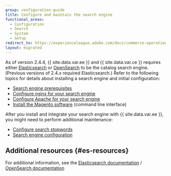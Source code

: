 ```yaml
---
group: configuration-guide
title: Configure and maintain the search engine
functional_areas:
  - Configuration
  - Search
  - System
  - Setup
redirect_to: https://experienceleague.adobe.com/docs/commerce-operations/configuration-guide/search/overview-search.html
layout: migrated
---
```


As of version 2.4.4, {{ site.data.var.ee }} and {{ site.data.var.ce }} requires either [Elasticsearch][] or [OpenSearch][] to be the catalog search engine. (Previous versions of 2.4.x required Elasticsearch.) Refer to the following topics for details about installing a search engine and initial configuration:

*  [Search engine prerequisites][]
*  [Configure nginx for your search engine][]
*  [Configure Apache for your search engine][]
*  [Install the Magento software][] (command line interface)

After you install and integrate your search engine with {{ site.data.var.ee }}, you might need to perform additional maintenance:

*  [Configure search stopwords][]
*  [Search engine configuration][]

## Additional resources {#es-resources}

For additional information, see the [Elasticsearch documentation][] / [OpenSearch documentation][]

<!-- Link Definitions -->
[Search engine prerequisites]: {{page.baseurl}}/install-gde/prereq/elasticsearch.html
[Configure nginx for your search engine]: {{page.baseurl}}/install-gde/prereq/es-config-nginx.html
[Configure Apache for your search engine]: {{page.baseurl}}/install-gde/prereq/es-config-apache.html
[Configure search stopwords]: {{page.baseurl}}/config-guide/elasticsearch/es-config-stopwords.html
[Elasticsearch]: https://www.elastic.co
[Search engine configuration]: {{page.baseurl}}/config-guide/elasticsearch/configure-magento.html
[Elasticsearch documentation]: https://www.elastic.co/guide/en/elasticsearch/reference/current/index.html
[Install the Magento software]: {{page.baseurl}}/install-gde/install/cli/install-cli-install.html
[OpenSearch]: https://opensearch.org/docs/latest/opensearch/install/index/
[OpenSearch documentation]: https://opensearch.org/docs/latest/

